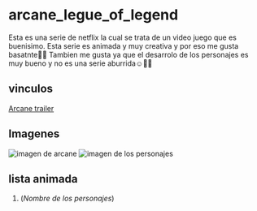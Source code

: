 # arcane_legue_of_legend
Esta es una serie de netflix la cual se trata de un video juego que es buenisimo.
Esta serie es animada y muy creativa y por eso me gusta basatnte:smiling_face_with_three_hearts::star_struck:
Tambien me gusta ya que el desarrolo de los personajes es muy bueno y no es una serie aburrida:relaxed::hugs::partying_face:
## vinculos
[Arcane trailer](https://youtu.be/fXmAurh012s)
## Imagenes
![imagen de arcane](https://as01.epimg.net/meristation/imagenes/2021/06/11/videos/1623435028_751602_1623435057_noticia_normal.jpg)
![imagen de los personajes](https://i.blogs.es/44521b/imagen_2021-09-23_201256/450_1000.webp)
## lista animada 
1. (*Nombre de los personajes*)



